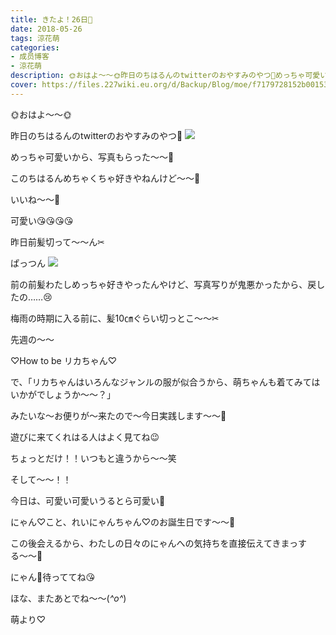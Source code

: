 ```yaml
---
title: きたよ！26日🎂
date: 2018-05-26
tags: 涼花萌
categories: 
- 成员博客
- 涼花萌
description: 🌞おはよ〜〜🌞昨日のちはるんのtwitterのおやすみのやつ💓めっちゃ可愛いから、写真もらった〜〜🙈このちはるんめちゃくちゃ好きやねんけど〜〜💓...
cover: https://files.227wiki.eu.org/d/Backup/Blog/moe/f7179728152b0015330c35d53c075.jpg 
---
```







🌞おはよ〜〜🌞






昨日のちはるんのtwitterのおやすみのやつ💓
![](https://files.227wiki.eu.org/d/Backup/Blog/moe/f7179728152b0015330c35d53c075.jpg)








めっちゃ可愛いから、写真もらった〜〜🙈





このちはるんめちゃくちゃ好きやねんけど〜〜💓




いいね〜〜💓



可愛い😘😘😘😘













昨日前髪切って〜〜ん✂︎





ぱっつん
![](https://files.227wiki.eu.org/d/Backup/Blog/moe/f7179728152b0015330c35d53c075-01.jpg)









前の前髪わたしめっちゃ好きやったんやけど、写真写りが鬼悪かったから、戻したの……😢







梅雨の時期に入る前に、髪10㎝ぐらい切っとこ〜〜✂︎


















先週の〜〜



♡How to be リカちゃん♡





で、「リカちゃんはいろんなジャンルの服が似合うから、萌ちゃんも着てみてはいかがでしょうか〜〜？」





みたいな〜お便りが〜来たので〜今日実践します〜〜🤗







遊びに来てくれはる人はよく見てね😉





ちょっとだけ！！いつもと違うから〜〜笑













そして〜〜！！



今日は、可愛い可愛いうるとら可愛い💓



にゃん♡こと、れいにゃんちゃん♡のお誕生日です〜〜🎂




この後会えるから、わたしの日々のにゃんへの気持ちを直接伝えてきまっする〜〜🙈







にゃん💓待っててね😘











ほな、またあとでね〜〜(*^o^*)









萌より♡


